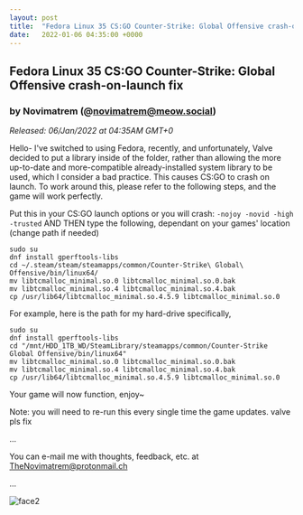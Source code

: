 ```yaml
---
layout: post
title:  "Fedora Linux 35 CS:GO Counter-Strike: Global Offensive crash-on-launch fix"
date:   2022-01-06 04:35:00 +0000
---
```

## Fedora Linux 35 CS:GO Counter-Strike: Global Offensive crash-on-launch fix
### by Novimatrem (@novimatrem@meow.social)
*Released: 06/Jan/2022 at 04:35AM GMT+0*

Hello- I've switched to using Fedora, recently, and unfortunately, Valve decided to put a library inside of the folder, rather than allowing the more up-to-date and more-compatible already-installed system library to be used, which I consider a bad practice. This causes CS:GO to crash on launch. To work around this, please refer to the following steps, and the game will work perfectly.

Put this in your CS:GO launch options or you will crash: ``-nojoy -novid -high -trusted``
AND THEN type the following, dependant on your games' location (change path if needed)
```
sudo su
dnf install gperftools-libs
cd ~/.steam/steam/steamapps/common/Counter-Strike\ Global\ Offensive/bin/linux64/
mv libtcmalloc_minimal.so.0 libtcmalloc_minimal.so.0.bak
mv libtcmalloc_minimal.so.4 libtcmalloc_minimal.so.4.bak
cp /usr/lib64/libtcmalloc_minimal.so.4.5.9 libtcmalloc_minimal.so.0
```

For example, here is the path for my hard-drive specifically,
```
sudo su
dnf install gperftools-libs
cd "/mnt/HDD_1TB_WD/SteamLibrary/steamapps/common/Counter-Strike Global Offensive/bin/linux64"
mv libtcmalloc_minimal.so.0 libtcmalloc_minimal.so.0.bak
mv libtcmalloc_minimal.so.4 libtcmalloc_minimal.so.4.bak
cp /usr/lib64/libtcmalloc_minimal.so.4.5.9 libtcmalloc_minimal.so.0
```

Your game will now function, enjoy~

Note: you will need to re-run this every single time the game updates.
valve pls fix

...

You can e-mail me with thoughts, feedback, etc. at [TheNovimatrem@protonmail.ch](mailto:TheNovimatrem@protonmail.ch)

...

![face2](https://gitlab.com/Novimatrem/blog/-/raw/master/face2.png)
